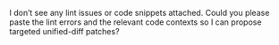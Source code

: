 I don’t see any lint issues or code snippets attached. Could you please paste the lint errors and the relevant code contexts so I can propose targeted unified-diff patches?